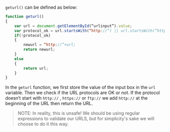 <!--title={Verifying Input URL}-->

`geturl()` can be defined as below:

```javascript
function geturl()
{
	var url = document.getElementById(“urlinput”).value;
	var protocol_ok = url.startsWith(“http://”) || url.startsWith(“https://”) || url.startsWith(“ftp://”);     
	if(!protocol_ok)
	{
		newurl = “http://”+url;
		return newurl;
	}
	else
	{
		return url;
	}
}
```

In the `geturl` function, we first store the value of the input box in the `url` variable. Then we check if the URL protocols are OK or not. If the protocol doesn’t start with `http://` , `https://` or `ftp://` we add `http://` at the beginning of the URL then return the URL.

> NOTE: In reality, this is unsafe! We should be using regular expressions to validate our URLS, but for simplicity's sake we will choose to do it this way.

